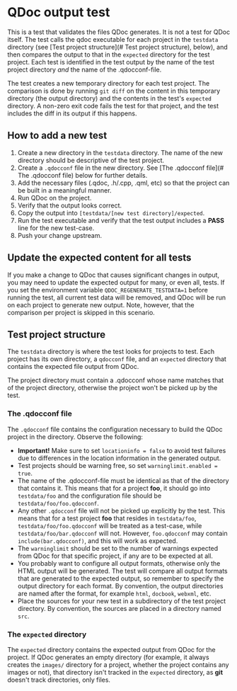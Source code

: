 <!--
    Copyright (C) 2024 The Qt Company Ltd.
    SPDX-License-Identifier: LicenseRef-Qt-Commercial OR GFDL-1.3-no-invariants-only
-->

# QDoc output test
This is a test that validates the files QDoc generates. It is not a test for
QDoc itself. The test calls the qdoc executable for each project in the
`testdata` directory (see [Test project structure](# Test project structure),
below), and then compares the output to that in the `expected` directory for
the test project. Each test is identified in the test output by the name of the
test project directory *and* the name of the .qdocconf-file.

The test creates a new temporary directory for each test project. The
comparison is done by running `git diff` on the content in this temporary
directory (the output directory) and the contents in the test's `expected`
directory. A non-zero exit code fails the test for that project, and the test
includes the diff in its output if this happens.

## How to add a new test
1. Create a new directory in the `testdata` directory. The name of the new
   directory should be descriptive of the test project.
2. Create a `.qdocconf` file in the new directory. See
   [The .qdocconf file](# The .qdocconf file) below for further details.
3. Add the necessary files (.qdoc, .h/.cpp, .qml, etc) so that the project
   can be built in a meaningful manner.
4. Run QDoc on the project.
5. Verify that the output looks correct.
6. Copy the output into `[testdata/[new test directory]/expected`.
7. Run the test executable and verify that the test output includes a **PASS**
   line for the new test-case.
8. Push your change upstream.

## Update the expected content for all tests
If you make a change to QDoc that causes significant changes in output, you may
need to update the expected output for many, or even all, tests. If you set the
environment variable `QDOC_REGENERATE_TESTDATA=1` before running the test, all
current test data will be removed, and QDoc will be run on each project to
generate new output. Note, however, that the comparison per project is skipped
in this scenario.

## Test project structure
The `testdata` directory is where the test looks for projects to test. Each
project has its own directory, a `qdocconf` file, and an `expected`
directory that contains the expected file output from QDoc.

The project directory must contain a .qdocconf whose name matches that of the
project directory, otherwise the project won't be picked up by the test.

### The .qdocconf file
The `.qdocconf` file contains the configuration necessary to build the
QDoc project in the directory. Observe the following:
- **Important!** Make sure to set `locationinfo = false` to avoid test failures
  due to differences in the location information in the generated output.
- Test projects should be warning free, so set `warninglimit.enabled = true`.
- The name of the .qdocconf-file must be identical as that of the directory
  that contains it. This means that for a project **foo**, it should go into
  `testdata/foo` and the configuration file should be
  `testdata/foo/foo.qdocconf`.
- Any other `.qdocconf` file will not be picked up explicitly by the test.
  This means that for a test project **foo** that resides in `testdata/foo`,
  `testdata/foo/foo.qdocconf` will be treated as a test-case, while
  `testdata/foo/bar.qdocconf` will not. However, `foo.qdocconf` may contain
  `include(bar.qdocconf)`, and this will work as expected.
- The `warninglimit` should be set to the number of warnings expected
  from QDoc for that specific project, if any are to be expected at all.
- You probably want to configure all output formats, otherwise only the HTML
  output will be generated. The test will compare all output formats that are
  generated to the expected output, so remember to specify the output directory
  for each format. By convention, the output directories are named after the
     format, for example `html`, `docbook`, `webxml`, etc.
- Place the sources for your new test in a subdirectory of the test project
  directory. By convention, the sources are placed in a directory named `src`.

### The `expected` directory
The `expected` directory contains the expected output from QDoc
for the project. If QDoc generates an empty directory (for example, it
always creates the `images/` directory for a project, whether
the project contains any images or not), that directory isn't tracked
in the `expected` directory, as **git** doesn't track directories, only
files.

